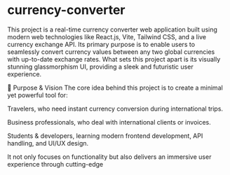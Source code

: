 # currency-converter
This project is a real-time currency converter web application built using modern web technologies like React.js, Vite, Tailwind CSS, and a live currency exchange API. Its primary purpose is to enable users to seamlessly convert currency values between any two global currencies with up-to-date exchange rates. What sets this project apart is its visually stunning glassmorphism UI, providing a sleek and futuristic user experience.

🧠 Purpose & Vision
The core idea behind this project is to create a minimal yet powerful tool for:

Travelers, who need instant currency conversion during international trips.

Business professionals, who deal with international clients or invoices.

Students & developers, learning modern frontend development, API handling, and UI/UX design.

It not only focuses on functionality but also delivers an immersive user experience through cutting-edge
